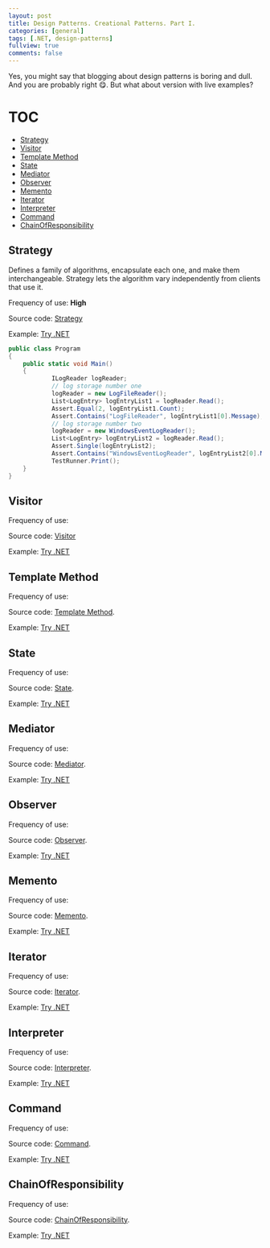 ```yaml
---
layout: post
title: Design Patterns. Creational Patterns. Part I.
categories: [general]
tags: [.NET, design-patterns]
fullview: true
comments: false
---
```


Yes, you might say that blogging about design patterns is boring and dull. And you are probably right 😋. But what about version with live examples?

<h1> TOC </h1>

- [Strategy](#strategy)
- [Visitor](#visitor)
- [Template Method](#template-method)
- [State](#state)
- [Mediator](#mediator)
- [Observer](#observer)
- [Memento](#memento)
- [Iterator](#iterator)
- [Interpreter](#interpreter)
- [Command](#command)
- [ChainOfResponsibility](#chainofresponsibility)

## Strategy

Defines a family of algorithms, encapsulate each one, and make them interchangeable. Strategy lets the algorithm vary independently from clients that use it.

Frequency of use: **High**

Source code: [Strategy](https://github.com/NikiforovAll/design-patterns-playground/tree/master/Strategy)

<!-- <script src="https://gist.github.com/NikiforovAll/5054b18c0d8710d9ed9b888d5c0c76ff.js"></script> -->

Example: [Try .NET](https://try.dot.net/?fromGist=5054b18c0d8710d9ed9b888d5c0c76ff)

``` csharp
public class Program
{
    public static void Main()
    {
            ILogReader logReader;
            // log storage number one
            logReader = new LogFileReader();
            List<LogEntry> logEntryList1 = logReader.Read();
            Assert.Equal(2, logEntryList1.Count);
            Assert.Contains("LogFileReader", logEntryList1[0].Message);
            // log storage number two
            logReader = new WindowsEventLogReader();
            List<LogEntry> logEntryList2 = logReader.Read();
            Assert.Single(logEntryList2);
            Assert.Contains("WindowsEventLogReader", logEntryList2[0].Message);
            TestRunner.Print();
    }
}

```
<!-- <iframe src="https://try.dot.net/?fromGist=5054b18c0d8710d9ed9b888d5c0c76ff" markdown = "0"></iframe> -->

## Visitor

Frequency of use:

Source code: [Visitor](https://github.com/NikiforovAll/design-patterns-playground/tree/master/Visitor)

Example: [Try .NET](https://try.dot.net/?fromGist=)

<!-- <iframe src="https://try.dot.net/?fromGist=" markdown = "0"></iframe> -->

## Template Method

Frequency of use:

Source code: [Template Method](https://github.com/NikiforovAll/design-patterns-playground/tree/master/TemplateMethod).

Example: [Try .NET](https://try.dot.net/?fromGist=)

<!-- <iframe src="https://try.dot.net/?fromGist=" markdown = "0"></iframe> -->

## State

Frequency of use:

Source code: [State](https://github.com/NikiforovAll/design-patterns-playground/tree/master/State).

Example: [Try .NET](https://try.dot.net/?fromGist=)

<!-- <iframe src="https://try.dot.net/?fromGist=" markdown = "0"></iframe> -->

## Mediator

Frequency of use:

Source code: [Mediator](https://github.com/NikiforovAll/design-patterns-playground/tree/master/Mediator).

Example: [Try .NET](https://try.dot.net/?fromGist=)

<!-- <iframe src="https://try.dot.net/?fromGist=" markdown = "0"></iframe> -->

## Observer

Frequency of use:

Source code: [Observer](https://github.com/NikiforovAll/design-patterns-playground/tree/master/Observer).

Example: [Try .NET](https://try.dot.net/?fromGist=)

<!-- <iframe src="https://try.dot.net/?fromGist=" markdown = "0"></iframe> -->

## Memento

Frequency of use:

Source code: [Memento](https://github.com/NikiforovAll/design-patterns-playground/tree/master/Memento).

Example: [Try .NET](https://try.dot.net/?fromGist=)

<!-- <iframe src="https://try.dot.net/?fromGist=" markdown = "0"></iframe> -->

## Iterator

Frequency of use:

Source code: [Iterator](https://github.com/NikiforovAll/design-patterns-playground/tree/master/Iterator).

Example: [Try .NET](https://try.dot.net/?fromGist=)

<!-- <iframe src="https://try.dot.net/?fromGist=" markdown = "0"></iframe> -->

## Interpreter

Frequency of use:

Source code: [Interpreter](https://github.com/NikiforovAll/design-patterns-playground/tree/master/Interpreter).

Example: [Try .NET](https://try.dot.net/?fromGist=)

<!-- <iframe src="https://try.dot.net/?fromGist=" markdown = "0"></iframe> -->

## Command

Frequency of use:

Source code: [Command](https://github.com/NikiforovAll/design-patterns-playground/tree/master/Command).

Example: [Try .NET](https://try.dot.net/?fromGist=)

<!-- <iframe src="https://try.dot.net/?fromGist=" markdown = "0"></iframe> -->

## ChainOfResponsibility

Frequency of use:

Source code: [ChainOfResponsibility](https://github.com/NikiforovAll/design-patterns-playground/tree/master/ChainOfResponsibility).

Example: [Try .NET](https://try.dot.net/?fromGist=)

<!-- <iframe src="https://try.dot.net/?fromGist=" markdown = "0"></iframe> -->
